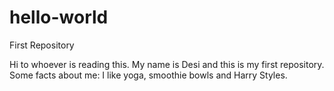 # hello-world
First Repository

Hi to whoever is reading this. My name is Desi and this is my first repository.
Some facts about me: I like yoga, smoothie bowls and Harry Styles.
